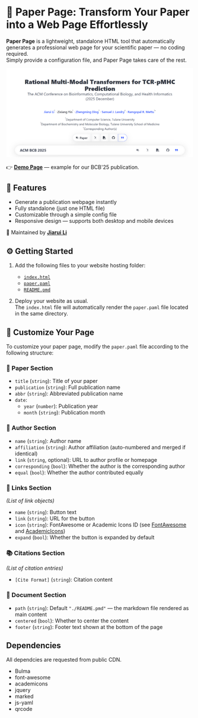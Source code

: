 # 🧾 Paper Page: Transform Your Paper into a Web Page Effortlessly

**Paper Page** is a lightweight, standalone HTML tool that automatically generates a professional web page for your scientific paper — no coding required.  
Simply provide a configuration file, and Paper Page takes care of the rest.

![screenshot](images/screenshot.png)

👉 [**Demo Page**](https://www.jiarui-li.com/papers/BCB2025EGM/) — example for our BCB'25 publication.



## 🚀 Features
- Generate a publication webpage instantly  
- Fully standalone (just one HTML file)  
- Customizable through a simple config file  
- Responsive design — supports both desktop and mobile devices  



👤 Maintained by [**Jiarui Li**](http://jiarui.li)



## ⚙️ Getting Started

1. Add the following files to your website hosting folder:  
   - [`index.html`](source/index.html)  
   - [`paper.paml`](source/paper.paml)  
   - [`README.pmd`](source/README.pmd)

2. Deploy your website as usual.  
   The `index.html` file will automatically render the `paper.paml` file located in the same directory.



## 🎨 Customize Your Page

To customize your paper page, modify the `paper.paml` file according to the following structure:

### 🧩 Paper Section
- `title` (`string`): Title of your paper  
- `publication` (`string`): Full publication name  
- `abbr` (`string`): Abbreviated publication name  
- `date`:  
  - `year` (`number`): Publication year  
  - `month` (`string`): Publication month  

### 👥 Author Section
- `name` (`string`): Author name  
- `affiliation` (`string`): Author affiliation (auto-numbered and merged if identical)  
- `link` (`string`, optional): URL to author profile or homepage  
- `corresponding` (`bool`): Whether the author is the corresponding author  
- `equal` (`bool`): Whether the author contributed equally  

### 🔗 Links Section
*(List of link objects)*  
- `name` (`string`): Button text  
- `link` (`string`): URL for the button  
- `icon` (`string`): FontAwesome or Academic Icons ID (see [FontAwesome](https://fontawesome.com/icons) and [AcademicIcons](https://jpswalsh.github.io/academicons/))  
- `expand` (`bool`): Whether the button is expanded by default  

### 📚 Citations Section
*(List of citation entries)*  
- `[Cite Format]` (`string`): Citation content  

### 📄 Document Section
- `path` (`string`): Default `"./README.pmd"` — the markdown file rendered as main content  
- `centered` (`bool`): Whether to center the content  
- `footer` (`string`): Footer text shown at the bottom of the page

## Dependencies
All dependcies are requested from public CDN.
- Bulma
- font-awesome
- academicons
- jquery
- marked
- js-yaml
- qrcode